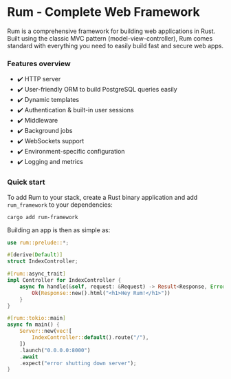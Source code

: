 # Rum &dash; Complete Web Framework

Rum is a comprehensive framework for building web applications in Rust. Built using the classic MVC  pattern (model-view-controller), Rum comes standard with everything you need to easily build fast and secure web apps.

### Features overview

- :heavy_check_mark: HTTP server
- :heavy_check_mark: User-friendly ORM to build PostgreSQL queries easily
- :heavy_check_mark: Dynamic templates
- :heavy_check_mark: Authentication & built-in user sessions
- :heavy_check_mark: Middleware
- :heavy_check_mark: Background jobs
- :heavy_check_mark: WebSockets support
- :heavy_check_mark: Environment-specific configuration
- :heavy_check_mark: Logging and metrics

### Quick start

To add Rum to your stack, create a Rust binary application and add `rum_framework` to your dependencies:

```
cargo add rum-framework
```

Building an app is then as simple as:

```rust
use rum::prelude::*;

#[derive(Default)]
struct IndexController;

#[rum::async_trait]
impl Controller for IndexController {
	async fn handle(&self, request: &Request) -> Result<Response, Error> {
		Ok(Response::new().html("<h1>Hey Rum!</h1>"))
	}
}

#[rum::tokio::main]
async fn main() {
	Server::new(vec![
		IndexController::default().route("/"),
	])
	.launch("0.0.0.0:8000")
	.await
	.expect("error shutting down server");
}
```